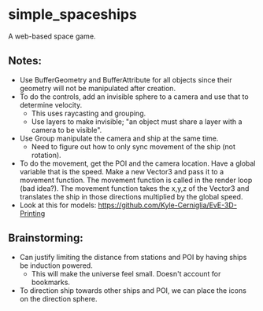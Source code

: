 # simple_spaceships
A web-based space game.

## Notes:
* Use BufferGeometry and BufferAttribute for all objects since their geometry will not be manipulated after creation.
* To do the controls, add an invisible sphere to a camera and use that to determine velocity.
	* This uses raycasting and grouping.
	* Use layers to make invisible; "an object must share a layer with a camera to be visible".
* Use Group manipulate the camera and ship at the same time.
	* Need to figure out how to only sync movement of the ship (not rotation).
* To do the movement, get the POI and the camera location.  Have a global variable that is the speed.  Make a new Vector3 and pass it to a movement function. The movement function is called in the render loop (bad idea?).  The movement function takes the x,y,z of the Vector3 and translates the ship in those directions multiplied by the global speed.
* Look at this for models: https://github.com/Kyle-Cerniglia/EvE-3D-Printing

## Brainstorming:
* Can justify limiting the distance from stations and POI by having ships be induction powered.
	* This will make the universe feel small.  Doesn't account for bookmarks.
* To direction ship towards other ships and POI, we can place the icons on the direction sphere.

